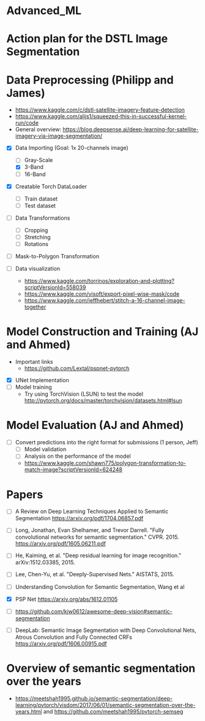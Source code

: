 # Advanced_ML
# Action plan for the DSTL Image Segmentation

# Data Preprocessing (Philipp and James)
* https://www.kaggle.com/c/dstl-satellite-imagery-feature-detection 
* https://www.kaggle.com/alijs1/squeezed-this-in-successful-kernel-run/code
* General overview: https://blog.deepsense.ai/deep-learning-for-satellite-imagery-via-image-segmentation/

- [x] Data Importing (Goal: 1x 20-channels image)
	- [ ] Gray-Scale
	- [x] 3-Band
	- [ ] 16-Band
- [x] Creatable Torch DataLoader
	- [ ] Train dataset
	- [ ] Test dataset
- [ ] Data Transformations
	- [ ] Cropping
	- [ ] Stretching
	- [ ] Rotations
	
- [ ] Mask-to-Polygon Transformation
- [ ] Data visualization

	- https://www.kaggle.com/torrinos/exploration-and-plotting?scriptVersionId=558039
	- https://www.kaggle.com/visoft/export-pixel-wise-mask/code
	- https://www.kaggle.com/jeffhebert/stitch-a-16-channel-image-together


# Model Construction and Training (AJ and Ahmed)
- Important links
	- https://github.com/Lextal/pspnet-pytorch
- [x] UNet Implementation
- [ ] Model training
	- Try using TorchVision (LSUN) to test the model http://pytorch.org/docs/master/torchvision/datasets.html#lsun 

# Model Evaluation (AJ and Ahmed)
- [ ] Convert predictions into the right format for submissions (1 person, Jeff)
	- [ ] Model validation
	- [ ] Analysis on the performance of the model
	- https://www.kaggle.com/shawn775/polygon-transformation-to-match-image?scriptVersionId=624248







# Papers
- [ ] A Review on Deep Learning Techniques Applied to Semantic Segmentation https://arxiv.org/pdf/1704.06857.pdf 
- [ ] Long, Jonathan, Evan Shelhamer, and Trevor Darrell. "Fully convolutional networks for semantic segmentation." CVPR. 2015. https://arxiv.org/pdf/1605.06211.pdf 
- [ ] He, Kaiming, et al. "Deep residual learning for image recognition." arXiv:1512.03385, 2015.
- [ ] Lee, Chen-Yu, et al. "Deeply-Supervised Nets." AISTATS, 2015. 
- [ ] Understanding Convolution for Semantic Segmentation, Wang et al
- [x] PSP Net https://arxiv.org/abs/1612.01105
- [ ] https://github.com/kjw0612/awesome-deep-vision#semantic-segmentation
- [ ] DeepLab: Semantic Image Segmentation with Deep Convolutional Nets, Atrous Convolution and Fully Connected CRFs https://arxiv.org/pdf/1606.00915.pdf



# Overview of semantic segmentation over the years
* https://meetshah1995.github.io/semantic-segmentation/deep-learning/pytorch/visdom/2017/06/01/semantic-segmentation-over-the-years.html and https://github.com/meetshah1995/pytorch-semseg 
